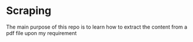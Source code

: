 # Scraping

The main purpose of this repo is to learn how to extract the content from a pdf file upon my requirement